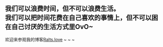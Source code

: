 ## 我们可以浪费时间，但不可以浪费生活。<br>我们可以把时间花费在自己喜欢的事情上，但不可以困在自己讨厌的生活方式里OvO~

欢迎来参观我的博客[Ralts.love](http://ralts.love) ~ ~ ~
